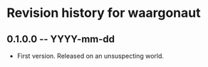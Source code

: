 # Revision history for waargonaut

## 0.1.0.0  -- YYYY-mm-dd

* First version. Released on an unsuspecting world.
